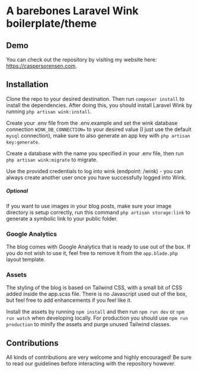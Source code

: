 # A barebones Laravel Wink boilerplate/theme

## Demo

You can check out the repository by visiting my website here: https://caspersorensen.com.

## Installation
Clone the repo to your desired destination. Then run `composer install` to install the dependencies.
After doing this, you should install Laravel Wink by running `php artisan wink:install`. 

Create your .env file from the .env.example and set the wink database connection `WINK_DB_CONNECTION=` to your desired value (I just use the default `mysql` connection), make sure to also
generate an app key with `php artisan key:generate`.

Create a database with the name you specified in your .env file, then run `php artisan wink:migrate` to migrate.

Use the provided credentials to log into wink (endpoint: /wink) - you can always create another user once you have successfully logged into Wink.

##### Optional

If you want to use images in your blog posts, make sure your image directory is setup correctly, run this command
`php artisan storage:link` to generate a symbolic link to your public folder. 

### Google Analytics

The blog comes with Google Analytics that is ready to use out of the box. If you do not wish to use it, feel free to remove it from the `app.blade.php` layout template.

### Assets

The styling of the blog is based on Tailwind CSS, with a small bit of CSS added inside the app.scss file. There is no Javascript
used out of the box, but feel free to add enhancements if you feel like it.

Install the assets by running `npm install` and then run `npm run dev` or `npm run watch` when developing locally. For production
you should use `npm run production` to minify the assets and purge unused Tailwind classes.

## Contributions
All kinds of contributions are very welcome and highly encouraged! Be sure to read our guidelines before interacting with the repository however.
